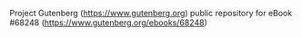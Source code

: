 Project Gutenberg (https://www.gutenberg.org) public repository for
eBook #68248 (https://www.gutenberg.org/ebooks/68248)
